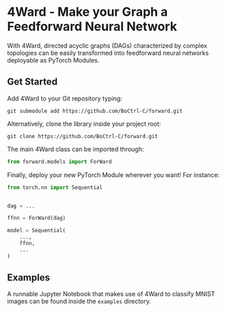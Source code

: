 # 4Ward - Make your Graph a Feedforward Neural Network

With 4Ward, directed acyclic graphs (DAGs) characterized by complex topologies can be easily transformed into feedforward neural networks deployable as PyTorch Modules.

## Get Started

Add 4Ward to your Git repository typing:
```
git submodule add https://github.com/BoCtrl-C/forward.git
```
Alternatively, clone the library inside your project root:
```
git clone https://github.com/BoCtrl-C/forward.git
```

The main 4Ward class can be imported through:
```python
from forward.models import ForWard
```
Finally, deploy your new PyTorch Module wherever you want! For instance:
```python
from torch.nn import Sequential


dag = ...

ffnn = ForWard(dag)

model = Sequential(
    ...,
    ffnn,
    ...
)
```

## Examples

A runnable Jupyter Notebook that makes use of 4Ward to classify MNIST images can be found inside the `examples` directory.
